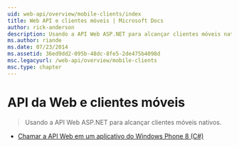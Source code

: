 ```yaml
---
uid: web-api/overview/mobile-clients/index
title: Web API e clientes móveis | Microsoft Docs
author: rick-anderson
description: Usando a API Web ASP.NET para alcançar clientes móveis nativos.
ms.author: riande
ms.date: 07/23/2014
ms.assetid: 36ed9dd2-095b-48dc-8fe5-2de475b4098d
msc.legacyurl: /web-api/overview/mobile-clients
msc.type: chapter
---
```

<a name="web-api-and-mobile-clients"></a>API da Web e clientes móveis
====================
> Usando a API Web ASP.NET para alcançar clientes móveis nativos.


- [Chamar a API Web em um aplicativo do Windows Phone 8 (C#)](calling-web-api-from-a-windows-phone-8-application.md)
